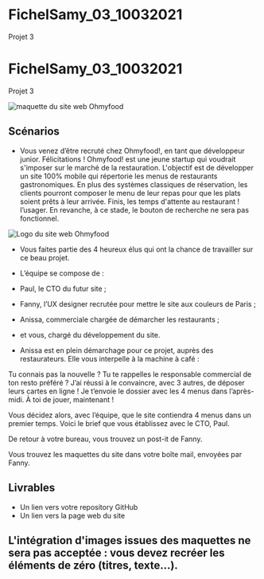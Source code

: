 # FichelSamy_03_10032021
Projet 3
# FichelSamy_03_10032021
Projet 3

![maquette du site web Ohmyfood](https://user.oc-static.com/upload/2020/08/24/15982605908418_Maquettes%20Ohmyfood.jpg)

## Scénarios 

* Vous venez d’être recruté chez Ohmyfood!, en tant que développeur junior. Félicitations !
Ohmyfood! est une jeune startup qui voudrait s'imposer sur le marché de la restauration. L'objectif est de développer un site 100% mobile qui répertorie les menus de restaurants gastronomiques. En plus des systèmes classiques de réservation, les clients pourront composer le menu de leur repas pour que les plats soient prêts à leur arrivée. Finis, les temps d'attente au restaurant !
 l’usager. En revanche, à ce stade, le bouton de recherche ne sera pas fonctionnel.
 
 ![Logo du site web Ohmyfood](https://user.oc-static.com/upload/2020/08/24/15982603994672_ohmyfood.png)
 
* Vous faites partie des 4 heureux élus qui ont la chance de travailler sur ce beau projet. 
* L’équipe se compose de :
* Paul, le CTO du futur site ;
* Fanny, l’UX designer recrutée pour mettre le site aux couleurs de Paris ;
* Anissa, commerciale chargée de démarcher les restaurants ;
* et vous, chargé du développement du site.

* Anissa est en plein démarchage pour ce projet, auprès des restaurateurs. Elle vous interpelle à la machine à café :

Tu connais pas la nouvelle ? Tu te rappelles le responsable commercial de ton resto préféré ? J’ai réussi à le convaincre, avec 3 autres, de déposer leurs cartes en ligne ! Je t’envoie le dossier avec les 4 menus dans l’après-midi. À toi de jouer, maintenant !

Vous décidez alors, avec l’équipe, que le site contiendra 4 menus dans un premier temps. Voici le brief que vous établissez avec le CTO, Paul.

De retour à votre bureau, vous trouvez un post-it de Fanny.

Vous trouvez les maquettes du site dans votre boîte mail, envoyées par Fanny.

## Livrables 
* Un lien vers votre repository GitHub
* Un lien vers la page web du site

## L'intégration d'images issues des maquettes ne sera pas acceptée : vous devez recréer les éléments de zéro (titres, texte...).
